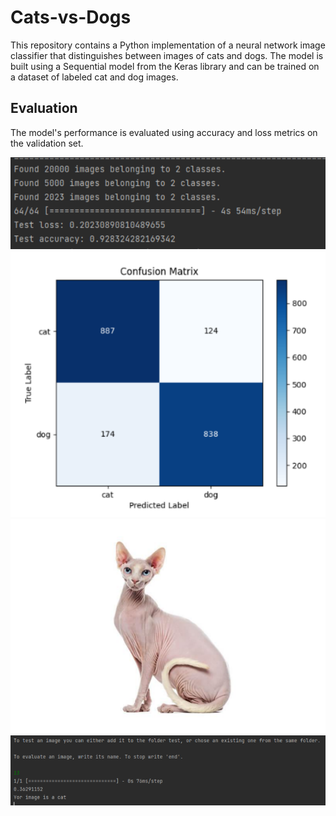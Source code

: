# Cats-vs-Dogs
This repository contains a Python implementation of a neural network image classifier that distinguishes between images of cats and dogs. The model is built using a Sequential model from the Keras library and can be trained on a dataset of labeled cat and dog images.

## Evaluation
The model's performance is evaluated using accuracy and loss metrics on the validation set.

<img src="demo/Pic_1.png">

<img src="demo/Pic_2.png">

<img src="demo/Pic_3.png">

<img src="demo/Pic_4.png">
